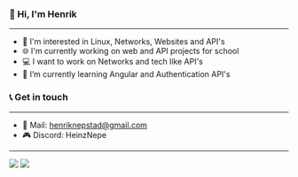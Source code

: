 ### 👋 Hi, I'm Henrik

---

- 👀 I'm interested in Linux, Networks, Websites and API's
- 🌐 I'm currently working on web and API projects for school
- 💻 I want to work on Networks and tech like API's
- 🌱 I’m currently learning Angular and Authentication API's

### 📞 Get in touch

---

- 📧 Mail: henriknepstad@gmail.com
- 🎮 Discord: HeinzNepe

---

![](https://github-readme-stats.vercel.app/api?username=HeinzNepe&hide=stars&count_private=true&show_icons=true&title_color=3ba3a1&icon_color=3ba3a1&bg_color=00000055&hide_border=true&text_color=dddddd&border_radius=20&include_all_commits=true)
![](https://github-readme-stats.vercel.app/api/top-langs/?username=HeinzNepe&layout=compact&title_color=3ba3a1&icon_color=3ba3a1&bg_color=00000055&hide_border=true&text_color=dddddd&border_radius=20&exclude_repo=paperclips&card_width=445)
